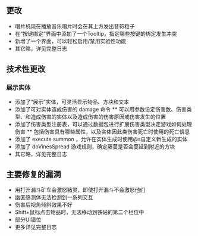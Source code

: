 ## 更改
* 唱片机现在播放音乐唱片时会在其上方发出音符粒子
* 在“按键绑定”界面中添加了一个Tooltip，指定哪些按键的绑定发生冲突
* 新增了一个界面，可以轻松启用/禁用实验性功能
* 其它略，详见完整日志
## 技术性更改
### 展示实体
* 添加了“展示”实体，可灵活显示物品、方块和文本
* 添加了可对实体造成伤害的 damage 命令
** 可以用参数设定伤害数、伤害类型、和造成伤害的实体以及造成伤害的伤害原因或伤害发生的位置
* 添加了伤害类型注册表，可以通过数据包进行扩展伤害类型决定游戏如何处理伤害
** 包括伤害具有哪些属性，以及实体因此类伤害死亡时使用的死亡信息
* 添加了 execute summon ，允许在实体生成时使用@s自定义新生成的实体
* 添加了 doVinesSpread 游戏规则，确定藤蔓是否会蔓延到附近的方块
* 其它略，详见完整日志
## 主要修复的漏洞
* 用打开漏斗矿车会激怒猪灵，即使打开漏斗不会激怒他们
* 幽匿感测体无法检测到一系列交互
* 伤害后视角倾斜效果不好
* Shift+鼠标点击物品时，无法移动到铁砧的第二个栏位中
* 部分UI错位
* 更多详见完整日志
